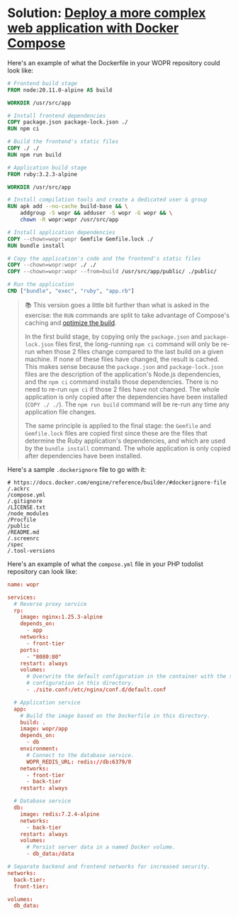 # Solution: [Deploy a more complex web application with Docker Compose](./docker-compose-wopr.md)

Here's an example of what the Dockerfile in your WOPR repository could look
like:

```Dockerfile
# Frontend build stage
FROM node:20.11.0-alpine AS build

WORKDIR /usr/src/app

# Install frontend dependencies
COPY package.json package-lock.json ./
RUN npm ci

# Build the frontend's static files
COPY ./ ./
RUN npm run build

# Application build stage
FROM ruby:3.2.3-alpine

WORKDIR /usr/src/app

# Install compilation tools and create a dedicated user & group
RUN apk add --no-cache build-base && \
    addgroup -S wopr && adduser -S wopr -G wopr && \
    chown -R wopr:wopr /usr/src/app

# Install application dependencies
COPY --chown=wopr:wopr Gemfile Gemfile.lock ./
RUN bundle install

# Copy the application's code and the frontend's static files
COPY --chown=wopr:wopr ./ ./
COPY --chown=wopr:wopr --from=build /usr/src/app/public/ ./public/

# Run the application
CMD ["bundle", "exec", "ruby", "app.rb"]
```

> :books: This version goes a little bit further than what is asked in the
> exercise: the `RUN` commands are split to take advantage of Compose's caching
> and [optimize the build][compose-build-optimization].
>
> In the first build stage, by copying only the `package.json` and
> `package-lock.json` files first, the long-running `npm ci` command will only
> be re-run when those 2 files change compared to the last build on a given
> machine. If none of these files have changed, the result is cached. This makes
> sense because the `package.json` and `package-lock.json` files are the
> description of the application's Node.js dependencies, and the `npm ci`
> command installs those dependencies. There is no need to re-run `npm ci` if
> those 2 files have not changed. The whole application is only copied after the
> dependencies have been installed (`COPY ./ ./`). The `npm run build` command
> will be re-run any time any application file changes.
>
> The same principle is applied to the final stage: the `Gemfile` and
> `Gemfile.lock` files are copied first since these are the files that determine
> the Ruby application's dependencies, and which are used by the `bundle
> install` command. The whole application is only copied after dependencies have
> been installed.

Here's a sample `.dockerignore` file to go with it:

```
# https://docs.docker.com/engine/reference/builder/#dockerignore-file
/.ackrc
/compose.yml
/.gitignore
/LICENSE.txt
/node_modules
/Procfile
/public
/README.md
/.screenrc
/spec
/.tool-versions
```

Here's an example of what the `compose.yml` file in your PHP todolist repository
can look like:

```conf
name: wopr

services:
  # Reverse proxy service
  rp:
    image: nginx:1.25.3-alpine
    depends_on:
      - app
    networks:
      - front-tier
    ports:
      - "8080:80"
    restart: always
    volumes:
      # Overwrite the default configuration in the container with the site
      # configuration in this directory.
      - ./site.conf:/etc/nginx/conf.d/default.conf

  # Application service
  app:
    # Build the image based on the Dockerfile in this directory.
    build: .
    image: wopr/app
    depends_on:
      - db
    environment:
      # Connect to the database service.
      WOPR_REDIS_URL: redis://db:6379/0
    networks:
      - front-tier
      - back-tier
    restart: always

  # Database service
  db:
    image: redis:7.2.4-alpine
    networks:
      - back-tier
    restart: always
    volumes:
      # Persist server data in a named Docker volume.
      - db_data:/data

# Separate backend and frontend networks for increased security.
networks:
  back-tier:
  front-tier:

volumes:
  db_data:
```



[compose-build-optimization]: https://docs.docker.com/build/cache/
